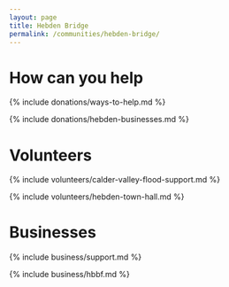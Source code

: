 ```yaml
---
layout: page
title: Hebden Bridge
permalink: /communities/hebden-bridge/
---
```


# How can you help

{% include donations/ways-to-help.md %}

{% include donations/hebden-businesses.md %}

# Volunteers

{% include volunteers/calder-valley-flood-support.md %}

{% include volunteers/hebden-town-hall.md %}

# Businesses

{% include business/support.md %}

{% include business/hbbf.md %}
